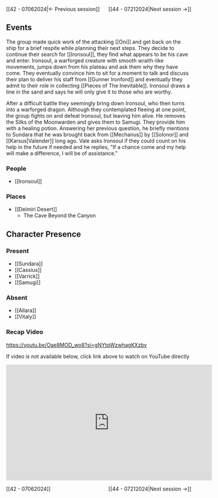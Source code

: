 [[42 - 07062024|← Previous session]] <span style="float: right;"> [[44 - 07212024|Next session →]]</span>

## Events
The group made quick work of the attacking [[Oni]] and get back on the ship for a brief respite while planning their next steps. They decide to continue their search for [[Ironsoul]], they find what appears to be his cave and enter. Ironsoul, a warforged creature with smooth wraith-like movements, jumps down from his plateau and ask them why they have come. They eventually convince him to sit for a moment to talk and discuss their plan to deliver his staff from [[Gunner Ironford]] and eventually they admit to their role in collecting [[Pieces of The Inevitable]]. Ironsoul draws a line in the sand and says he will only give it to those who are worthy.

After a difficult battle they seemingly bring down Ironsoul, who then turns into a warforged dragon. Although they contemplated fleeing at one point, the group fights on and defeat Ironsoul, but leaving him alive. He removes the Silks of the Moonwarden and gives them to Samugi. They provide him with a healing potion. Answering her previous question, he briefly mentions to Sundara that he was brought back from [[Mechanus]] by [[Solonor]] and [[Karsus|Valender]] long ago. Vale asks Ironsoul if they could count on his help in the future if needed and he replies, "If a chance come and my help will make a difference, I will be of assistance."

### People
- [[Ironsoul]]

### Places 
- [[Delmiri Desert]]
	- The Cave Beyond the Canyon

## Character Presence 
### Present
- [[Sundara]] 
- [[Cassius]] 
- [[Varrick]] 
- [[Samugi]] 
 
### Absent
- [[Allara]] 
- [[Vitaly]]

### Recap Video
https://youtu.be/Oae8MOD_wo8?si=gNYtqWzwhagKXzbv

If video is not available below, click link above to watch on YouTube directly

<iframe width="560" height="315" src="https://www.youtube.com/embed/Oae8MOD_wo8?si=gNYtqWzwhagKXzbv" title="YouTube video player" frameborder="0" allow="accelerometer; autoplay; clipboard-write; encrypted-media; gyroscope; picture-in-picture; web-share" referrerpolicy="strict-origin-when-cross-origin" allowfullscreen></iframe>

[[42 - 07062024]] <span style="float: right;"> [[44 - 07212024|Next session →]]</span>